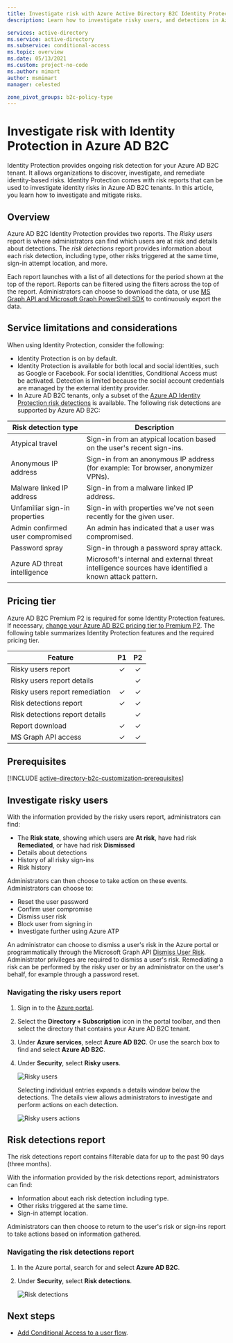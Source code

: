 ```yaml
---
title: Investigate risk with Azure Active Directory B2C Identity Protection
description: Learn how to investigate risky users, and detections in Azure AD B2C Identity Protection

services: active-directory
ms.service: active-directory
ms.subservice: conditional-access
ms.topic: overview
ms.date: 05/13/2021
ms.custom: project-no-code
ms.author: mimart
author: msmimart
manager: celested

zone_pivot_groups: b2c-policy-type
---
```

# Investigate risk with Identity Protection in Azure AD B2C

Identity Protection provides ongoing risk detection for your Azure AD B2C tenant. It allows organizations to discover, investigate, and remediate identity-based risks. Identity Protection comes with risk reports that can be used to investigate identity risks in Azure AD B2C tenants. In this article, you learn how to investigate and mitigate risks.

## Overview

Azure AD B2C Identity Protection provides two reports. The *Risky users* report is where administrators can find which users are at risk and details about detections. The *risk detections* report provides information about each risk detection, including type, other risks triggered at the same time, sign-in attempt location, and more.

Each report launches with a list of all detections for the period shown at the top of the report. Reports can be filtered using the filters across the top of the report. Administrators can choose to download the data, or use [MS Graph API and Microsoft Graph PowerShell SDK](../active-directory/identity-protection/howto-identity-protection-graph-api.md) to continuously export the data.

## Service limitations and considerations

When using Identity Protection, consider the following:

- Identity Protection is on by default.
- Identity Protection is available for both local and social identities, such as Google or Facebook. For social identities, Conditional Access must be activated. Detection is limited because the social account credentials are managed by the external identity provider.
- In Azure AD B2C tenants, only a subset of the [Azure AD Identity Protection risk detections](../active-directory/identity-protection/overview-identity-protection.md) is available. The following risk detections are supported by Azure AD B2C:  

|Risk detection type  |Description  |
|---------|---------|
| Atypical travel     | Sign-in from an atypical location based on the user's recent sign-ins.        |
|Anonymous IP address     | Sign-in from an anonymous IP address (for example: Tor browser, anonymizer VPNs).        |
|Malware linked IP address     | Sign-in from a malware linked IP address.         |
|Unfamiliar sign-in properties     | Sign-in with properties we've not seen recently for the given user.        |
|Admin confirmed user compromised    | An admin has indicated that a user was compromised.             |
|Password spray     | Sign-in through a password spray attack.      |
|Azure AD threat intelligence     | Microsoft's internal and external threat intelligence sources have identified a known attack pattern.        |

## Pricing tier

Azure AD B2C Premium P2 is required for some Identity Protection features. If necessary, [change your Azure AD B2C pricing tier to Premium P2](./billing.md). The following table summarizes Identity Protection features and the required pricing tier.  

|Feature   |P1   |P2|
|----------|:-----------:|:------------:|
|Risky users report     |&#x2713; |&#x2713; |
|Risky users report details  | |&#x2713; |
|Risky users report remediation    | &#x2713; |&#x2713; |
|Risk detections report   |&#x2713;|&#x2713;|
|Risk detections report details  ||&#x2713;|
|Report download |  &#x2713;| &#x2713;|
|MS Graph API access |  &#x2713;| &#x2713;|

## Prerequisites

[!INCLUDE [active-directory-b2c-customization-prerequisites](../../includes/active-directory-b2c-customization-prerequisites.md)]

## Investigate risky users

With the information provided by the risky users report, administrators can find:

- The **Risk state**, showing which users are **At risk**, have had risk **Remediated**, or have had risk **Dismissed**
- Details about detections
- History of all risky sign-ins
- Risk history
 
Administrators can then choose to take action on these events. Administrators can choose to:

- Reset the user password
- Confirm user compromise
- Dismiss user risk
- Block user from signing in
- Investigate further using Azure ATP

An administrator can choose to dismiss a user's risk in the Azure portal or programmatically through the Microsoft Graph API [Dismiss User Risk](/graph/api/riskyusers-dismiss?preserve-view=true&view=graph-rest-beta). Administrator privileges are required to dismiss a user's risk. Remediating a risk can be performed by the risky user or by an administrator on the user's behalf, for example through a password reset.

### Navigating the risky users report

1. Sign in to the [Azure portal](https://portal.azure.com/).

1. Select the **Directory + Subscription** icon in the portal toolbar, and then select the directory that contains your Azure AD B2C tenant.

1. Under **Azure services**, select **Azure AD B2C**. Or use the search box to find and select **Azure AD B2C**.

1. Under **Security**, select **Risky users**.

   ![Risky users](media/identity-protection-investigate-risk/risky-users.png)

    Selecting individual entries expands a details window below the detections. The details view allows administrators to investigate and perform actions on each detection.

    ![Risky users actions](media/identity-protection-investigate-risk/risky-users-report-actions.png)


## Risk detections report

The risk detections report contains filterable data for up to the past 90 days (three months).

With the information provided by the risk detections report, administrators can find:

- Information about each risk detection including type.
- Other risks triggered at the same time.
- Sign-in attempt location.

Administrators can then choose to return to the user's risk or sign-ins report to take actions based on information gathered.

### Navigating the risk detections report

1. In the Azure portal, search for and select **Azure AD B2C**.
1. Under **Security**, select **Risk detections**.

   ![Risk detections](media/identity-protection-investigate-risk/risk-detections.png)


## Next steps

- [Add Conditional Access to a user flow](conditional-access-user-flow.md).